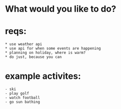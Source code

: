 # What would you like to do?

# reqs:
    * use weather api
    * use api for when some events are happening
    * planning on holiday, where is warm?
    * do just, because you can

# example activites:
    - ski
    - play golf
    - watch football
    - go sun bathing